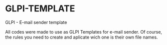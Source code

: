 # GLPI-TEMPLATE

GLPI - E-mail sender template

All codes were made to use as GLPI Templates for e-mail sender. Of course, the rules you need to create and aplicate wich one is their own file names.
